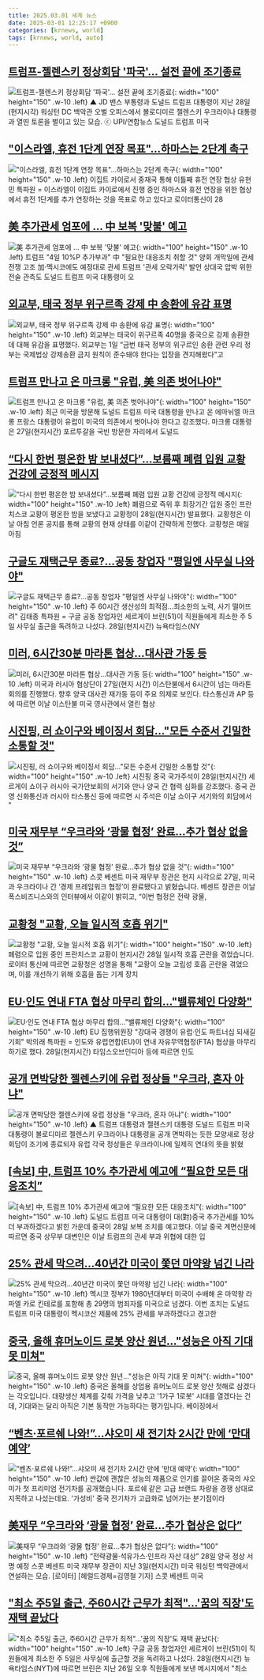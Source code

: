 ```yaml
---
title: 2025.03.01 세계 뉴스
date: 2025-03-01 12:25:17 +0900
categories: [krnews, world]
tags: [krnews, world, auto]
---
```

## [트럼프-젤렌스키 정상회담 '파국'... 설전 끝에 조기종료](https://n.news.naver.com/mnews/article/047/0002464268)

![트럼프-젤렌스키 정상회담 '파국'... 설전 끝에 조기종료](https://mimgnews.pstatic.net/image/origin/047/2025/03/01/2464268.jpg?type=nf220_150){: width="100" height="150" .w-10 .left}
▲ JD 밴스 부통령과 도널드 트럼프 대통령이 지난 28일(현지시각) 워싱턴 DC 백악관 오벌 오피스에서 볼로디미르 젤렌스키 우크라이나 대통령과 열띤 토론을 벌이고 있는 모습. ⓒ UPI/연합뉴스 도널드 트럼프 미국

## ["이스라엘, 휴전 1단계 연장 목표"…하마스는 2단계 촉구](https://n.news.naver.com/mnews/article/001/0015240557)

!["이스라엘, 휴전 1단계 연장 목표"…하마스는 2단계 촉구](https://mimgnews.pstatic.net/image/origin/001/2025/02/28/15240557.jpg?type=nf220_150){: width="100" height="150" .w-10 .left}
이집트 카이로서 중재국 통해 이틀째 휴전 연장 협상 유현민 특파원 = 이스라엘이 이집트 카이로에서 진행 중인 하마스와 휴전 연장을 위한 협상에서 휴전 1단계를 추가 연장하는 것을 목표로 하고 있다고 로이터통신이 28

## [美 추가관세 엄포에 … 中 보복 '맞불' 예고](https://n.news.naver.com/mnews/article/009/0005451809)

![美 추가관세 엄포에 … 中 보복 '맞불' 예고](https://mimgnews.pstatic.net/image/origin/009/2025/02/28/5451809.jpg?type=nf220_150){: width="100" height="150" .w-10 .left}
트럼프 "4일 10%P 추가부과" 中 "필요한 대응조치 취할 것" 양회 개막일에 관세전쟁 고조 加·멕시코에도 예정대로 관세 트럼프 '관세 오락가락' 발언 상대국 압박 위한 전술 관측도 도널드 트럼프 미국 대통령이 오

## [외교부, 태국 정부 위구르족 강제 中 송환에 유감 표명](https://n.news.naver.com/mnews/article/018/0005953901)

![외교부, 태국 정부 위구르족 강제 中 송환에 유감 표명](https://mimgnews.pstatic.net/image/origin/018/2025/03/01/5953901.jpg?type=nf220_150){: width="100" height="150" .w-10 .left}
외교부는 태국이 위구르족 40명을 중국으로 강제 송환한 데 대해 유감을 표명했다. 외교부는 1일 “금번 태국 정부의 위구르인 송환 관련 우리 정부는 국제법상 강제송환 금지 원칙이 준수돼야 한다는 입장을 견지해왔다”고

## [트럼프 만나고 온 마크롱 "유럽, 美 의존 벗어나야"](https://n.news.naver.com/mnews/article/079/0003997367)

![트럼프 만나고 온 마크롱 "유럽, 美 의존 벗어나야"](https://mimgnews.pstatic.net/image/origin/079/2025/02/28/3997367.jpg?type=nf220_150){: width="100" height="150" .w-10 .left}
최근 미국을 방문해 도널드 트럼프 미국 대통령을 만나고 온 에마뉘엘 마크롱 프랑스 대통령이 유럽이 미국의 의존에서 벗어나야 한다고 강조했다. 마크롱 대통령은 27일(현지시간) 포르투갈을 국빈 방문한 자리에서 도널드

## [“다시 한번 평온한 밤 보내셨다”…보름째 폐렴 입원 교황 건강에 긍정적 메시지](https://n.news.naver.com/mnews/article/022/0004015133)

![“다시 한번 평온한 밤 보내셨다”…보름째 폐렴 입원 교황 건강에 긍정적 메시지](https://mimgnews.pstatic.net/image/origin/022/2025/02/28/4015133.jpg?type=nf220_150){: width="100" height="150" .w-10 .left}
폐렴으로 즉위 후 최장기간 입원 중인 프란치스코 교황이 평온한 밤을 보냈다고 교황청이 28일(현지시간) 발표했다. 교황청은 이날 아침 언론 공지를 통해 교황의 현재 상태를 이같이 간략하게 전했다. 교황청은 매일 아침

## [구글도 재택근무 종료?…공동 창업자 "평일엔 사무실 나와야"](https://n.news.naver.com/mnews/article/001/0015240631)

![구글도 재택근무 종료?…공동 창업자 "평일엔 사무실 나와야"](https://mimgnews.pstatic.net/image/origin/001/2025/03/01/15240631.jpg?type=nf220_150){: width="100" height="150" .w-10 .left}
주 60시간 생산성의 최적점…최소한의 노력, 사기 떨어뜨려" 김태종 특파원 = 구글 공동 창업자인 세르게이 브린(51)이 직원들에게 최소한 주 5일 사무실 출근을 독려하고 나섰다. 28일(현지시간) 뉴욕타임스(NY

## [미러, 6시간30분 마라톤 협상…대사관 가동 등](https://n.news.naver.com/mnews/article/003/0013093207)

![미러, 6시간30분 마라톤 협상…대사관 가동 등](https://mimgnews.pstatic.net/image/origin/003/2025/02/28/13093207.jpg?type=nf220_150){: width="100" height="150" .w-10 .left}
미국과 러시아 협상단이 27일(현지 시간) 이스탄불에서 6시간이 넘는 마라톤 회의를 진행했다. 향후 양국 대사관 재가동 등이 주요 의제로 보인다. 타스통신과 AP 등에 따르면 이날 이스탄불 미국 영사관에서 열린 협상

## [시진핑, 러 쇼이구와 베이징서 회담…"모든 수준서 긴밀한 소통할 것"](https://n.news.naver.com/mnews/article/421/0008105200)

![시진핑, 러 쇼이구와 베이징서 회담…"모든 수준서 긴밀한 소통할 것"](https://mimgnews.pstatic.net/image/origin/421/2025/02/28/8105200.jpg?type=nf220_150){: width="100" height="150" .w-10 .left}
시진핑 중국 국가주석이 28일(현지시간) 세르게이 쇼이구 러시아 국가안보회의 서기와 만나 양국 간 협력 심화를 강조했다. 중국 관영 신화통신과 러시아 타스통신 등에 따르면 시 주석은 이날 쇼이구 서기와의 회담에서 "

## [미국 재무부 “우크라와 ‘광물 협정’ 완료…추가 협상 없을 것”](https://n.news.naver.com/mnews/article/056/0011901969)

![미국 재무부 “우크라와 ‘광물 협정’ 완료…추가 협상 없을 것”](https://mimgnews.pstatic.net/image/origin/056/2025/02/28/11901969.jpg?type=nf220_150){: width="100" height="150" .w-10 .left}
스콧 베센트 미국 재무부 장관은 현지 시각으로 27일, 미국과 우크라이나 간 ‘경제 프레임워크 협정’이 완료됐다고 밝혔습니다. 베센트 장관은 이날 폭스비즈니스와의 인터뷰에서 이같이 밝히고, “이번 협정은 전략 광물,

## [교황청 "교황, 오늘 일시적 호흡 위기"](https://n.news.naver.com/mnews/article/422/0000717508)

![교황청 "교황, 오늘 일시적 호흡 위기"](https://mimgnews.pstatic.net/image/origin/422/2025/03/01/717508.jpg?type=nf220_150){: width="100" height="150" .w-10 .left}
폐렴으로 입원 중인 프란치스코 교황이 현지시간 28일 일시적 호흡 곤란을 겪었습니다. 로이터 통신에 따르면 교황청은 성명을 통해 "교황이 오늘 고립성 호흡 곤란을 겪었으며, 이를 개선하기 위해 호흡을 돕는 기계 장치

## [EU·인도 연내 FTA 협상 마무리 합의…"밸류체인 다양화"](https://n.news.naver.com/mnews/article/001/0015240340)

![EU·인도 연내 FTA 협상 마무리 합의…"밸류체인 다양화"](https://mimgnews.pstatic.net/image/origin/001/2025/02/28/15240340.jpg?type=nf220_150){: width="100" height="150" .w-10 .left}
EU 집행위원장 "강대국 경쟁이 유럽·인도 파트너십 되새길 기회" 박의래 특파원 = 인도와 유럽연합(EU)이 연내 자유무역협정(FTA) 협상을 마무리하기로 했다. 28일(현지시간) 타임스오브인디아 등에 따르면 인도

## [공개 면박당한 젤렌스키에 유럽 정상들 "우크라, 혼자 아냐"](https://n.news.naver.com/mnews/article/055/0001236173)

![공개 면박당한 젤렌스키에 유럽 정상들 "우크라, 혼자 아냐"](https://mimgnews.pstatic.net/image/origin/055/2025/03/01/1236173.jpg?type=nf220_150){: width="100" height="150" .w-10 .left}
▲ 트럼프 대통령과 젤렌스키 대통령 도널드 트럼프 미국 대통령이 볼로디미르 젤렌스키 우크라이나 대통령을 공개 면박하는 듯한 모양새로 정상회담이 조기에 종료되자 유럽 각국 정상들은 우크라이나에 일제히 연대의 뜻을 밝혔

## [[속보] 中, 트럼프 10% 추가관세 예고에 “필요한 모든 대응조치”](https://n.news.naver.com/mnews/article/009/0005451594)

![[속보] 中, 트럼프 10% 추가관세 예고에 “필요한 모든 대응조치”](https://mimgnews.pstatic.net/image/origin/009/2025/02/28/5451594.jpg?type=nf220_150){: width="100" height="150" .w-10 .left}
도널드 트럼프 미국 대통령이 대(對)중국 추가관세를 10% 더 부과하겠다고 밝힌 가운데 중국이 28일 보복 조치를 예고했다. 이날 중국 계면신문에 따르면 중국 상무부 대변인은 이날 트럼프의 관세 부과 위협에 대한 입

## [25% 관세 막으려…40년간 미국이 쫓던 마약왕 넘긴 나라](https://n.news.naver.com/mnews/article/018/0005953182)

![25% 관세 막으려…40년간 미국이 쫓던 마약왕 넘긴 나라](https://mimgnews.pstatic.net/image/origin/018/2025/02/28/5953182.jpg?type=nf220_150){: width="100" height="150" .w-10 .left}
멕시코 정부가 1980년대부터 미국이 수배해 온 마약왕 라파엘 카로 킨테로를 포함해 총 29명의 범죄자를 미국으로 넘겼다. 이번 조치는 도널드 트럼프 미국 대통령이 멕시코산 제품에 25% 관세를 부과하겠다고 경고한

## [중국, 올해 휴머노이드 로봇 양산 원년…"성능은 아직 기대 못 미쳐"](https://n.news.naver.com/mnews/article/422/0000717174)

![중국, 올해 휴머노이드 로봇 양산 원년…"성능은 아직 기대 못 미쳐"](https://mimgnews.pstatic.net/image/origin/422/2025/02/28/717174.jpg?type=nf220_150){: width="100" height="150" .w-10 .left}
중국은 올해를 상업용 휴머노이드 로봇 양산 첫해로 삼겠다는 각오입니다. 대량생산 체계를 갖춰 가격을 낮추고 '1가구 1로봇' 시대를 열겠다는 건데, 기대와는 달리 아직은 기본 동작만 가능하다는 평가입니다. 베이징에서

## [“벤츠·포르쉐 나와!”…샤오미 새 전기차 2시간 만에 ‘만대 예약’](https://n.news.naver.com/mnews/article/056/0011902734)

![“벤츠·포르쉐 나와!”…샤오미 새 전기차 2시간 만에 ‘만대 예약’](https://mimgnews.pstatic.net/image/origin/056/2025/03/01/11902734.jpg?type=nf220_150){: width="100" height="150" .w-10 .left}
싼값에 괜찮은 성능의 제품으로 인기를 끌어온 중국의 샤오미가 첫 프리미엄 전기차를 공개했습니다. 포르쉐 같은 고급 브랜드 차량을 경쟁 상대로 지목하고 나섰는데요. '가성비' 중국 전기차가 고급화로 넘어가는 분기점이라

## [美재무 “우크라와 ‘광물 협정’ 완료…추가 협상은 없다”](https://n.news.naver.com/mnews/article/016/0002435432)

![美재무 “우크라와 ‘광물 협정’ 완료…추가 협상은 없다”](https://mimgnews.pstatic.net/image/origin/016/2025/02/28/2435432.jpg?type=nf220_150){: width="100" height="150" .w-10 .left}
“전략광물·석유가스·인프라 자산 대상” 28일 양국 정상 서명 예정 스콧 베센트 미국 재무부 장관이 지난 3일(현지시간) 미국 워싱턴 백악관에서 연설하는 모습. [로이터] [헤럴드경제=김영철 기자] 스콧 베센트 미국

## ["최소 주5일 출근, 주60시간 근무가 최적"...'꿈의 직장'도 재택 끝났다](https://n.news.naver.com/mnews/article/014/0005315055)

!["최소 주5일 출근, 주60시간 근무가 최적"...'꿈의 직장'도 재택 끝났다](https://mimgnews.pstatic.net/image/origin/014/2025/03/01/5315055.jpg?type=nf220_150){: width="100" height="150" .w-10 .left}
구글 공동 창업자인 세르게이 브린(51)이 직원들에게 최소한 주 5일은 사무실에 출근할 것을 독려하고 나섰다. 28일(현지시간) 뉴욕타임스(NYT)에 따르면 브린은 지난 26일 오후 직원들에게 보낸 메시지에서 "최소

